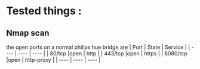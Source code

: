 # Tested things :

## Nmap scan
the open ports on a normal philips hue bridge are 
| Port | State | Service |
| ---- | ---- | ---- | 
| 80/tcp |open | http | 
| 443/tcp |open | https |
| 8080/tcp |open | http-proxy |
| ---- | ---- | ---- | 
